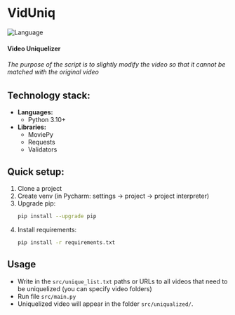# VidUniq
![Language](https://img.shields.io/badge/Language-Python3.10-yellow.svg?style=flat)


#### Video Uniquelizer
###### The purpose of the script is to slightly modify the video so that it cannot be matched with the original video


## Technology stack:
- **Languages:**
  - Python 3.10+
- **Libraries:**
  - MoviePy
  - Requests
  - Validators


## Quick setup:
1. Clone a project
2. Create venv (in Pycharm: settings -> project -> project interpreter)
3. Upgrade pip:
    ```bash
    pip install --upgrade pip
    ```
4. Install requirements: 
    ```bash
    pip install -r requirements.txt
    ```


## Usage
- Write in the ```src/unique_list.txt``` paths or URLs to all videos 
    that need to be uniquelized (you can specify video folders)
- Run file ```src/main.py```
- Uniquelized video will appear in the folder ```src/uniqualized/```.